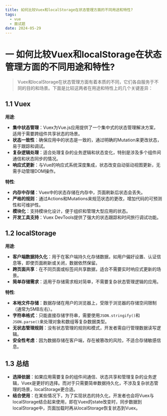 ```yaml
---
title: 如何比较Vuex和localStorage在状态管理方面的不同用途和特性?
tags:
  - vue
  - 面试题
date: 2024-05-29
---
```

# 一 如何比较Vuex和localStorage在状态管理方面的不同用途和特性?

> Vuex和localStorage在状态管理方面有着本质的不同，它们各自服务于不同的目的和场景。下面是比较这两者在用途和特性上的几个关键差异：

## 1.1 Vuex

**用途**:

- **集中状态管理**：Vuex为Vue.js应用提供了一个集中式的状态管理解决方案，适用于需要跨组件共享状态的场景。
- **状态一致性**：确保应用中的状态是一致的，通过明确的Mutation来更改状态，易于跟踪和调试。
- **复杂逻辑处理**：适合处理复杂的业务逻辑和状态变化，特别是涉及多个组件间通信和状态同步的情况。
- **响应式更新**：与Vue的响应式系统深度集成，状态改变自动驱动视图更新，无需手动管理DOM操作。

**特性**:

- **内存中存储**：Vuex中的状态存储在内存中，页面刷新后状态会丢失。
- **严格的规则**：通过Actions和Mutations来规范状态的更改，增加代码的可预测性和可维护性。
- **模块化**：支持模块化设计，便于组织和管理大型应用的状态。
- **开发工具支持**：Vuex DevTools提供了强大的状态跟踪和时间旅行调试功能。

## 1.2 localStorage

**用途**:

- **客户端数据持久化**：用于在客户端持久化存储数据，如用户偏好设置、认证信息等，即使页面刷新或关闭，数据依然保留。
- **跨页面共享**：在不同页面或标签间共享数据，适合不需要实时响应式更新的场景。
- **简单存储需求**：适用于存储需求相对简单，不需要复杂状态管理逻辑的应用。

**特性**:

- **本地文件存储**：数据存储在用户的浏览器上，受限于浏览器的存储空间限制（通常为5MB左右）。
- **字符串格式**：只能直接存储字符串，需要使用`JSON.stringify()`和`JSON.parse()`来处理对象和数组等复杂数据类型。
- **无状态管理规则**：没有状态管理的规则和模式，开发者需自行管理数据读写逻辑。
- **安全性考虑**：因为数据存储在客户端，存在被篡改的风险，不适合存储敏感信息。

## 1.3 总结

- **选择依据**：如果应用需要复杂的组件间通信、状态共享和管理复杂的业务逻辑，Vuex是更好的选择。而对于只需要简单数据持久化，不涉及复杂状态管理的场景，localStorage更合适。
- **结合使用**：在某些情况下，为了实现状态的持久化，开发者也会将Vuex与localStorage结合起来使用，即在Vuex的state改变时，同步数据到localStorage中，页面加载时再从localStorage恢复状态到Vuex。